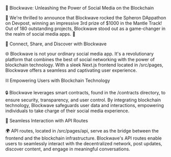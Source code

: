 🎉 Blockwave: Unleashing the Power of Social Media on the Blockchain

🥳 We're thrilled to announce that Blockwave rocked the Spheron DAppathon on Devpost, winning an impressive 3rd prize of $1000 in the Mantle Track! Out of 180 outstanding projects, Blockwave stood out as a game-changer in the realm of social media apps. 🌟

📱 Connect, Share, and Discover with Blockwave

🌐 Blockwave is not your ordinary social media app. It's a revolutionary platform that combines the best of social networking with the power of blockchain technology. With a sleek Next.js frontend located in /src/pages, Blockwave offers a seamless and captivating user experience.

⛓️ Empowering Users with Blockchain Technology

🔒 Blockwave leverages smart contracts, found in the /contracts directory, to ensure security, transparency, and user control. By integrating blockchain technology, Blockwave safeguards user data and interactions, empowering individuals to take charge of their social media experience.

🤝 Seamless Interaction with API Routes

🌍 API routes, located in /src/pages/api, serve as the bridge between the frontend and the blockchain infrastructure. Blockwave's API routes enable users to seamlessly interact with the decentralized network, post updates, discover content, and engage in meaningful conversations.

